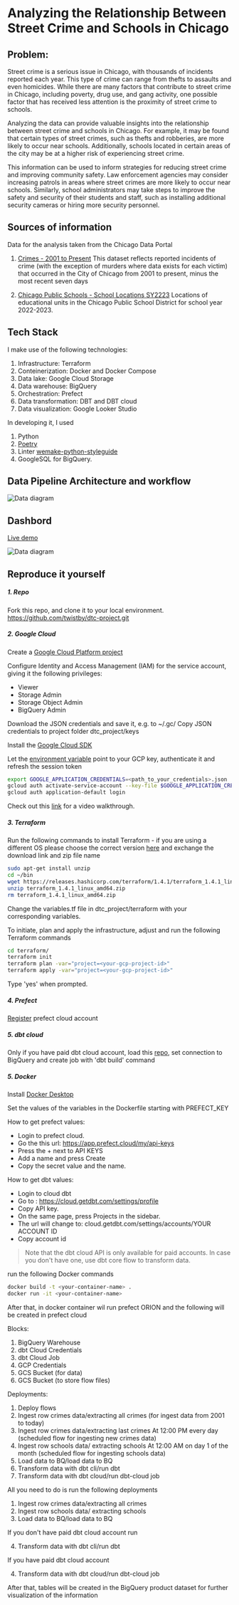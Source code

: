 # Analyzing the Relationship Between Street Crime and Schools in Chicago

## Problem:
Street crime is a serious issue in Chicago, with thousands of incidents reported each year. This type of crime can range from thefts to assaults and even homicides. While there are many factors that contribute to street crime in Chicago, including poverty, drug use, and gang activity, one possible factor that has received less attention is the proximity of street crime to schools. 

Analyzing the data can provide valuable insights into the relationship between street crime and schools in Chicago. For example, it may be found that certain types of street crimes, such as thefts and robberies, are more likely to occur near schools. Additionally, schools located in certain areas of the city may be at a higher risk of experiencing street crime.

This information can be used to inform strategies for reducing street crime and improving community safety. Law enforcement agencies may consider increasing patrols in areas where street crimes are more likely to occur near schools. Similarly, school administrators may take steps to improve the safety and security of their students and staff, such as installing additional security cameras or hiring more security personnel.

## Sources of information

Data for the analysis taken from the Chicago Data Portal
1. [Crimes - 2001 to Present](https://data.cityofchicago.org/Public-Safety/Crimes-2001-to-Present/ijzp-q8t2)
This dataset reflects reported incidents of crime (with the exception of murders where data exists for each victim) that occurred in the City of Chicago from 2001 to present, minus the most recent seven days

2. [Chicago Public Schools - School Locations SY2223](https://data.cityofchicago.org/Education/Chicago-Public-Schools-School-Locations-SY2223/gqgn-ekwj)
Locations of educational units in the Chicago Public School District for school year 2022-2023.

## Tech Stack
I make use of the following technologies:

1. Infrastructure: Terraform
2. Conteinerization: Docker and Docker Compose
3. Data lake: Google Cloud Storage
4. Data warehouse: BigQuery
5. Orchestration: Prefect
6. Data transformation: DBT and DBT cloud
7. Data visualization: Google Looker Studio

In developing it, I used
1. Python
2. [Poetry](https://python-poetry.org/docs/)
3. Linter [wemake-python-styleguide](https://wemake-python-styleguide.readthedocs.io/en/latest/index.html)
4. GoogleSQL for BigQuery.

## Data Pipeline Architecture and workflow

![Data diagram](https://github.com/twistby/dtc-project/blob/main/dtc_project/misc/arch.png)

## Dashbord

[Live demo](https://lookerstudio.google.com/u/0/reporting/d439aec8-e412-43e0-b290-b8aad6d278d4/page/V5xND)

![Data diagram](https://github.com/twistby/dtc-project/blob/main/dtc_project/misc/rel.jpg)

## Reproduce it yourself

##### 1. Repo
Fork this repo, and clone it to your local environment.
https://github.com/twistby/dtc-project.git


##### 2. Google Cloud

Create a [Google Cloud Platform project](https://console.cloud.google.com/cloud-resource-manager)

Configure Identity and Access Management (IAM) for the service account, giving it the following privileges:
- Viewer
- Storage Admin
- Storage Object Admin
- BigQuery Admin


Download the JSON credentials and save it, e.g. to ~/.gc/<credentials>
    Copy JSON credentials to project folder dtc_project/keys

Install the [Google Cloud SDK](https://cloud.google.com/sdk/docs/install-sdk)

Let the [environment variable](https://cloud.google.com/docs/authentication/application-default-credentials#GAC) point to your GCP key, authenticate it and refresh the session token

```sh
export GOOGLE_APPLICATION_CREDENTIALS=<path_to_your_credentials>.json
gcloud auth activate-service-account --key-file $GOOGLE_APPLICATION_CREDENTIALS
gcloud auth application-default login
```

Check out this [link](https://www.youtube.com/watch?v=Hajwnmj0xfQ&list=PL3MmuxUbc_hJed7dXYoJw8DoCuVHhGEQb&index=12&t=29s) for a video walkthrough.


##### 3. Terraform

Run the following commands to install Terraform - if you are using a different OS please choose the correct version [here](https://developer.hashicorp.com/terraform/downloads) and exchange the download link and zip file name

```sh
sudo apt-get install unzip
cd ~/bin
wget https://releases.hashicorp.com/terraform/1.4.1/terraform_1.4.1_linux_amd64.zip
unzip terraform_1.4.1_linux_amd64.zip
rm terraform_1.4.1_linux_amd64.zip
```
Change the variables.tf file in dtc_project/terraform with your corresponding variables.

To initiate, plan and apply the infrastructure, adjust and run the following Terraform commands
```sh
cd terraform/
terraform init
terraform plan -var="project=<your-gcp-project-id>"
terraform apply -var="project=<your-gcp-project-id>"
```
Type 'yes' when prompted.

##### 4. Prefect
[Register](https://app.prefect.cloud/) prefect cloud account

##### 5. dbt cloud

Only if you have paid dbt cloud account, load this [repo](https://github.com/twistby/chicago-crimes.git), set connection to BigQuery and create job with 'dbt build' command

##### 5. Docker

Install [Docker Desktop](https://docs.docker.com/get-docker/)

Set the values of the variables in the Dockerfile starting with PREFECT_KEY

How to get prefect values:
- Login to prefect cloud.
- Go the this url: https://app.prefect.cloud/my/api-keys
- Press the + next to API KEYS
- Add a name and press Create
- Copy the secret value and the name.

How to get dbt values:
- Login to cloud dbt
- Go to : https://cloud.getdbt.com/settings/profile
- Copy API key.
- On the same page, press Projects in the sidebar.
- The url will change to: cloud.getdbt.com/settings/accounts/YOUR ACCOUNT ID
- Copy account id

> Note that the dbt cloud API is only available for paid accounts.
> In case you don't have one, use dbt core flow to transform data.

run the following Docker commands
```sh
docker build -t <your-container-name> .     
docker run -it <your-container-name>
```

After that, in docker container wil run prefect ORION and the following will be created in prefect cloud

Blocks:
1. BigQuery Warehouse
2. dbt Cloud Credentials
3. dbt Cloud Job
4. GCP Credentials
5. GCS Bucket (for data)
6. GCS Bucket (to store flow files)

Deployments:
1. Deploy flows 
2. Ingest row crimes data/extracting all crimes (for ingest data from 2001 to today)
3. Ingest row crimes data/extracting last crimes    At 12:00 PM every day (scheduled flow for ingesting new crimes data)
4. Ingest row schools data/ extracting schools  At 12:00 AM on day 1 of the month (scheduled flow for ingesting schools data)
5. Load data to BQ/load data to BQ		
6. Transform data with dbt cli/run dbt		
7. Transform data with dbt cloud/run dbt-cloud job

All you need to do is run the following deployments

1. Ingest row crimes data/extracting all crimes
2. Ingest row schools data/ extracting schools
3. Load data to BQ/load data to BQ	

If you don't have paid dbt cloud account run 

4. Transform data with dbt cli/run dbt

If you have paid dbt cloud account

4. Transform data with dbt cloud/run dbt-cloud job

After that, tables will be created in the BigQuery product dataset for further visualization of the information 
